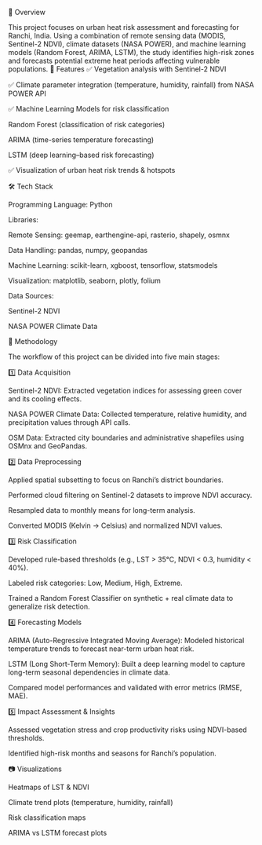 📌 Overview

This project focuses on urban heat risk assessment and forecasting for Ranchi, India. Using a combination of remote sensing data (MODIS, Sentinel-2 NDVI), climate datasets (NASA POWER), and machine learning models (Random Forest, ARIMA, LSTM), the study identifies high-risk zones and forecasts potential extreme heat periods affecting vulnerable populations.
🚀 Features
✅ Vegetation analysis with Sentinel-2 NDVI

✅ Climate parameter integration (temperature, humidity, rainfall) from NASA POWER API

✅ Machine Learning Models for risk classification

Random Forest (classification of risk categories)

ARIMA (time-series temperature forecasting)

LSTM (deep learning–based risk forecasting)

✅ Visualization of urban heat risk trends & hotspots

🛠️ Tech Stack

Programming Language: Python

Libraries:

Remote Sensing: geemap, earthengine-api, rasterio, shapely, osmnx

Data Handling: pandas, numpy, geopandas

Machine Learning: scikit-learn, xgboost, tensorflow, statsmodels

Visualization: matplotlib, seaborn, plotly, folium

Data Sources:

Sentinel-2 NDVI

NASA POWER Climate Data

🔑 Methodology

The workflow of this project can be divided into five main stages:

1️⃣ Data Acquisition

Sentinel-2 NDVI: Extracted vegetation indices for assessing green cover and its cooling effects.

NASA POWER Climate Data: Collected temperature, relative humidity, and precipitation values through API calls.

OSM Data: Extracted city boundaries and administrative shapefiles using OSMnx and GeoPandas.

2️⃣ Data Preprocessing

Applied spatial subsetting to focus on Ranchi’s district boundaries.

Performed cloud filtering on Sentinel-2 datasets to improve NDVI accuracy.

Resampled data to monthly means for long-term analysis.

Converted MODIS (Kelvin → Celsius) and normalized NDVI values.

3️⃣ Risk Classification

Developed rule-based thresholds (e.g., LST > 35°C, NDVI < 0.3, humidity < 40%).

Labeled risk categories: Low, Medium, High, Extreme.

Trained a Random Forest Classifier on synthetic + real climate data to generalize risk detection.

4️⃣ Forecasting Models

ARIMA (Auto-Regressive Integrated Moving Average): Modeled historical temperature trends to forecast near-term urban heat risk.

LSTM (Long Short-Term Memory): Built a deep learning model to capture long-term seasonal dependencies in climate data.

Compared model performances and validated with error metrics (RMSE, MAE).

5️⃣ Impact Assessment & Insights

Assessed vegetation stress and crop productivity risks using NDVI-based thresholds.

Identified high-risk months and seasons for Ranchi’s population.

📷 Visualizations

Heatmaps of LST & NDVI

Climate trend plots (temperature, humidity, rainfall)

Risk classification maps

ARIMA vs LSTM forecast plots
